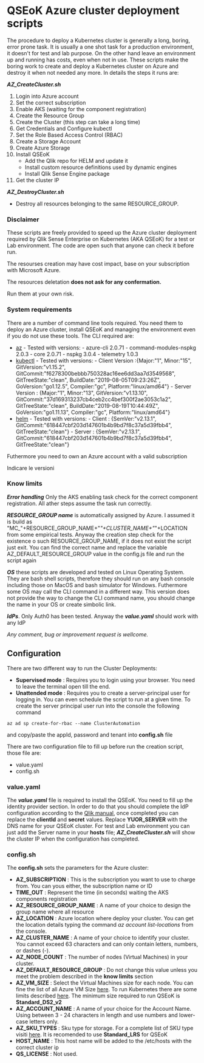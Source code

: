 # QSEoK Azure cluster deployment scripts

The procedure to deploy a Kubernetes cluster is generally a long, boring, error prone task. It is usually a one shot task for a production environment, it doesn't for test and lab purpose. On the other hand leave an environment up and running has costs, even when not in use. These scripts make the boring work to create and deploy a Kubernetes cluster on Azure and destroy it when not needed any more.
In  details the steps it runs are:

***AZ_CreateCluster.sh***
1. Login into Azure account
2. Set the correct subscription
3. Enable AKS (waiting for the component registration)
4. Create the Resource Group
5. Create the Cluster (this step can take a long time)
6. Get Credentials and Configure kubectl
7. Set the Role Based Access Control (RBAC)
8. Create a Storage Account
9. Create Azure Storage
10. Install QSEoK
      - Add the Qlik repo for HELM and update it
      - Install custom resource definitions used by dynamic engines
      - Install Qlik Sense Engine package
11. Get the cluster IP

***AZ_DestroyCluster.sh***
- Destroy all resources belonging to the same RESOURCE_GROUP.

### Disclaimer
These scripts are freely provided to speed up the Azure cluster deployment required by Qlik Sense Enterprise on Kubernetes (AKA QSEoK) for a test or Lab environment. The code are open such that anyone can check it before run. 

The resourses creation may have cost impact, base on your subscription with Microsoft Azure.

The resources deletation **does not ask for any confermation.**

Run them at your own risk.

### System requirements

There are a number of command line tools required. You need them to deploy an Azure cluster, install QSEoK and managing the environment even if you do not use these tools. The CLI required are:

 - [az](https://docs.microsoft.com/it-it/cli/azure/install-azure-cli?view=azure-cli-latest) 
       - Tested with versions:
             - azure-cli 2.0.71
             - command-modules-nspkg 2.0.3
             - core 2.0.71
             - nspkg 3.0.4
             - telemetry 1.0.3
 - [kubectl](https://kubernetes.io/docs/tasks/tools/install-kubectl/)
       - Tested with versions:
             - Client Version :{Major:"1", Minor:"15", GitVersion:"v1.15.2", GitCommit:"f6278300bebbb750328ac16ee6dd3aa7d3549568", GitTreeState:"clean", BuildDate:"2019-08-05T09:23:26Z", GoVersion:"go1.12.5", Compiler:"gc", Platform:"linux/amd64"}
             - Server Version : {Major:"1", Minor:"13", GitVersion:"v1.13.10", GitCommit:"37d169313237cb4ceb2cc4bef300f2ae3053c1a2", GitTreeState:"clean", BuildDate:"2019-08-19T10:44:49Z", GoVersion:"go1.11.13", Compiler:"gc", Platform:"linux/amd64"}
 - [helm](https://helm.sh/docs/using_helm/)
       - Tested with versions:
             - Client : {SemVer:"v2.13.1", GitCommit:"618447cbf203d147601b4b9bd7f8c37a5d39fbb4", GitTreeState:"clean"}
             - Server : {SemVer:"v2.13.1", GitCommit:"618447cbf203d147601b4b9bd7f8c37a5d39fbb4", GitTreeState:"clean"}
 
 Futhermore you need to own an Azure account with a valid subscription

Indicare le versioni

### Know limits
***Error handling*** Only the AKS enabling task check for the correct component registration. All ather steps assume the task run correctly.

***RESOURCE_GROUP name*** is automatically assigned by Azure. I assumed it is build as "MC_"+RESOURCE_GROUP_NAME+"_"+CLUSTER_NAME+"_"+LOCATION from some empirical tests. Anyway the creation step check for the existence o such RESOURCE_GROUP_NAME, if it does not exist the script just exit. You can find the correct name and replace the variable AZ_DEFAULT_RESOURCE_GROUP value in the config.js file and run the script again

***OS*** these scripts are developed and tested on Linux Operating System. They are bash shell scripts, therefore they should run on any bash console including those on MacOS and bash simulator for Windows. Futhermore some OS may call the CLI command in a different way. This version does not provide the way to change the CLI command name, you should change the name in your OS or create simbolic link.

***IdPs***. Only Auth0 has been tested. Anyway the ***value.yaml*** should work with any IdP

*Any comment, bug or improvement request is wellcome.*


## Configuration
There are two different way to run the Cluster Deployments:
- **Supervised mode** : Requires you to login using your browser. You need to leave the terminal open till the end.
- **Unattended mode** : Requires you to create a server-principal user for logging in. You can even schedule the script to run at a given time. To create the server principal user run into the console the following command

```
az ad sp create-for-rbac --name ClusterAutomation
```

and copy/paste the appId, password and tenant into **config.sh** file

There are two configuration file to fill up before run the creation script, those file are:
- value.yaml
- config.sh

### value.yaml
The ***value.yaml*** file is required to install the QSEoK. You need to fill up the identity provider section. In order to do that you should complete the IdP configuration according to the [Qlik manual]( https://help.qlik.com/en-US/sense/June2019/Subsystems/PlanningQlikSenseDeployments/Content/Sense_Deployment/auth0-setup.htm), once completed you can replace the **clientId** and **secret** values.
Replace **YUOR_SERVER** with the DNS name for your QSEoK cluster. For test and Lab environment you can just add the Server name in your **hosts** file; ***AZ_CreateCluster.sh*** will show the cluster IP when the configuration has completed. 

### config.sh
The **config.sh** sets the parameters for the Azure cluster:
- **AZ_SUBSCRIPTION** : This is the subscription you want to use to charge from. You can yous either, the subscription name or ID
- **TIME_OUT** : Represent the time (in seconds) waiting the AKS components registration
- **AZ_RESOURCE_GROUP_NAME** : A name of your choice to design the group name where all resource 
- **AZ_LOCATION** : Azure location where deploy your cluster. You can get the location details typing the command  *az account list-locations*  from the console. 
- **AZ_CLUSTER_NAME** : A name of your choice to identify your cluster. You cannot exceed 63 characters and can only contain letters, numbers, or dashes (-).
- **AZ_NODE_COUNT** : The number of nodes (Virtual Machines) in your cluster.
- **AZ_DEFAULT_RESOURCE_GROUP** : Do not change this value unless you meet the problem described in the **know limits** section
- **AZ_VM_SIZE** : Select the Virtual Machines size for each node. You can fine the list of all Azure VM Size [here](https://docs.microsoft.com/it-it/azure/virtual-machines/windows/sizes-general). To run Kubernetes there are some limits described [here](https://docs.microsoft.com/en-us/azure/aks/quotas-skus-regions#restricted-vm-sizes). The minimum size required to run QSEoK is **Standard_DS2_v2**
- **AZ_ACCOUNT_NAME** : A name of your choice for the Account Name. Using between 3 - 24 characters in length and use numbers and lower-case letters only.
- **AZ_SKU_TYPES** :  Sku type for storage. For a complete list of SKU type visiti [here](https://docs.microsoft.com/en-us/rest/api/storagerp/srp_sku_types). It is recomended to use **Standard_LRS** for QSEoK
- **HOST_NAME** : This host name will be added to the /etc/hosts with the correct cluster ip
- **QS_LICENSE** : Not used.


